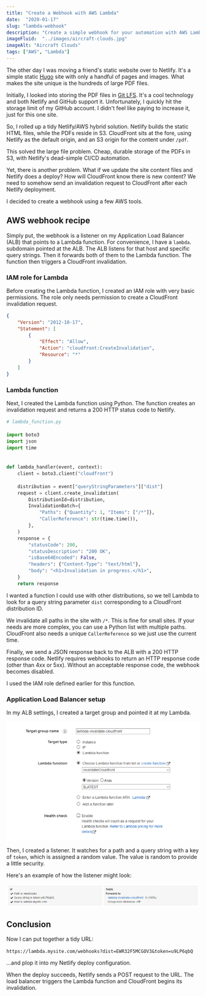 ```yaml
---
title: "Create a Webhook with AWS Lambda"
date:  "2020-01-17"
slug: "lambda-webhook"
description: "Create a simple webhook for your automation with AWS Lambda and Python."
imageFluid:  "../images/aircraft-clouds.jpg"
imageAlt: "Aircraft Clouds"
tags: ["AWS", "Lambda"]
---
```


The other day I was moving a friend's static website over to Netlify. It's a simple static [Hugo](https://gohugo.io) site with only a handful of pages and images. What makes the site unique is the hundreds of large PDF files.

Initially, I looked into storing the PDF files in [Git LFS](https://git-lfs.github.com/). It's a cool technology and both Netlify and GitHub support it. Unfortunately, I quickly hit the storage limit of my GitHub account. I didn't feel like paying to increase it, just for this one site.

So, I rolled up a tidy Netlify/AWS hybrid solution. Netlify builds the static HTML files, while the PDFs reside in S3. CloudFront sits at the fore, using Netlify as the default origin, and an S3 origin for the content under `/pdf`.

This solved the large file problem. Cheap, durable storage of the PDFs in S3, with Netlify's dead-simple CI/CD automation.

Yet, there is another problem. What if we update the site content files and Netlify does a deploy? How will CloudFront know there is new content? We need to somehow send an invalidation request to CloudFront after each Netlify deployment.

I decided to create a webhook using a few AWS tools.

## AWS webhook recipe

Simply put, the webhook is a listener on my Application Load Balancer (ALB) that points to a Lambda function. For convenience, I have a `lambda`. subdomain pointed at the ALB. The ALB listens for that host and specific query strings. Then it forwards both of them to the Lambda function. The function then triggers a CloudFront invalidation.

### IAM role for Lambda

Before creating the Lambda function, I created an IAM role with very basic permissions. The role only needs permission to create a CloudFront invalidation request.

```json
{
    "Version": "2012-10-17",
    "Statement": [
        {
            "Effect": "Allow",
            "Action": "cloudfront:CreateInvalidation",
            "Resource": "*"
        }
    ]
}
```

### Lambda function

Next, I created the Lambda function using Python. The function creates an invalidation request and returns a 200 HTTP status code to Netlify.

```python
# lambda_function.py

import boto3
import json
import time


def lambda_handler(event, context):
    client = boto3.client("cloudfront")

    distribution = event["queryStringParameters"]["dist"]
    request = client.create_invalidation(
        DistributionId=distribution,
        InvalidationBatch={
            "Paths": {"Quantity": 1, "Items": ["/*"]},
            "CallerReference": str(time.time()),
        },
    )
    response = {
        "statusCode": 200,
        "statusDescription": "200 OK",
        "isBase64Encoded": False,
        "headers": {"Content-Type": "text/html"},
        "body": "<h1>Invalidation in progress.</h1>",
    }
    return response

```

I wanted a function I could use with other distributions, so we tell Lambda to look for a query string parameter `dist` corresponding to a CloudFront distribution ID.

We invalidate all paths in the site with `/*`. This is fine for small sites. If your needs are more complex, you can use a Python list with multiple paths. CloudFront also needs a unique `CallerReference` so we just use the current time.

Finally, we send a JSON response back to the ALB with a 200 HTTP response code. Netlify requires webhooks to return an HTTP response code (other than 4xx or 5xx). Without an acceptable response code, the webhook becomes disabled.

I used the IAM role defined earlier for this function.

### Application Load Balancer setup

In my ALB settings, I created a target group and pointed it at my Lambda.

![ALB Target Group](../images/alb-example-0.png)

Then, I created a listener. It watches for a path and a query string with a key of `token`, which is assigned a random value. The value is random to provide a little security.

Here's an example of how the listener might look:

![ALB Rule](../images/alb-example-1.png)

## Conclusion

Now I can put together a tidy URL:

`https://lambda.mysite.com/webhooks?dist=EWR32F5MCGOV3&token=u9LP6qbQ`

...and plop it into my Netlify deploy configuration.

When the deploy succeeds, Netlify sends a POST request to the URL. The load balancer triggers the Lambda function and CloudFront begins its invalidation.
